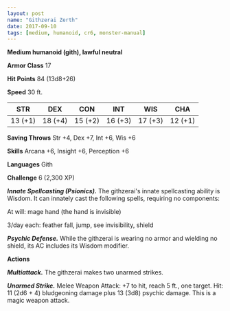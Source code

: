 ```yaml
---
layout: post
name: "Githzerai Zerth"
date: 2017-09-10
tags: [medium, humanoid, cr6, monster-manual]
---
```


**Medium humanoid (gith), lawful neutral**

**Armor Class** 17

**Hit Points** 84 (13d8+26)

**Speed** 30 ft.

|   STR   |   DEX   |   CON   |   INT   |   WIS   |   CHA   |
|:-----:|:-----:|:-----:|:-----:|:-----:|:-----:|
| 13 (+1) | 18 (+4) | 15 (+2) | 16 (+3) | 17 (+3) | 12 (+1) |

**Saving Throws** Str +4, Dex +7, Int +6, Wis +6

**Skills** Arcana +6, Insight +6, Perception +6

**Languages** Gith

**Challenge** 6 (2,300 XP)

***Innate Spellcasting (Psionics).*** The githzerai's innate spellcasting ability is Wisdom. It can innately cast the following spells, requiring no components: 

At will: mage hand (the hand is invisible)

3/day each: feather fall, jump, see invisibility, shield

***Psychic Defense.*** While the githzerai is wearing no armor and wielding no shield, its AC includes its Wisdom modifier.

**Actions**

***Multiattack.*** The githzerai makes two unarmed strikes.

***Unarmed Strike.*** Melee Weapon Attack: +7 to hit, reach 5 ft., one target. Hit: 11 (2d6 + 4) bludgeoning damage plus 13 (3d8) psychic damage. This is a magic weapon attack.


